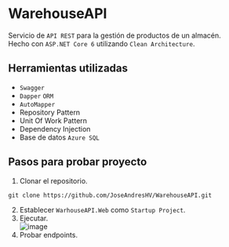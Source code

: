 # WarehouseAPI
Servicio de `API REST` para la gestión de productos de un almacén.</br>
Hecho con `ASP.NET Core 6` utilizando `Clean Architecture`.</br>

## Herramientas utilizadas
- `Swagger`
- `Dapper` `ORM`
- `AutoMapper`
- Repository Pattern
- Unit Of Work Pattern
- Dependency Injection
- Base de datos `Azure SQL`

## Pasos para probar proyecto
1. Clonar el repositorio.
```
git clone https://github.com/JoseAndresHV/WarehouseAPI.git
```
2. Establecer `WarhouseAPI.Web` como `Startup Project`.
3. Ejecutar.</br>
![image](https://user-images.githubusercontent.com/30439829/210266350-10d412bd-2247-4da3-adbe-dfea86ada69e.png)
4. Probar endpoints.



